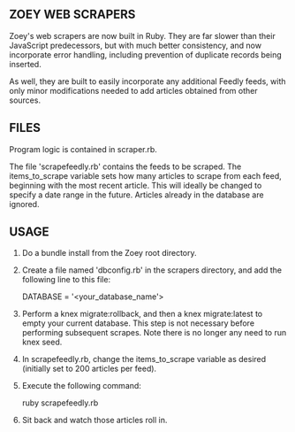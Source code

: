 
ZOEY WEB SCRAPERS
-----------------

Zoey's web scrapers are now built in Ruby. They are far slower than their
JavaScript predecessors, but with much better consistency, and now incorporate
error handling, including prevention of duplicate records being inserted.

As well, they are built to easily incorporate any additional
Feedly feeds, with only minor modifications needed to add articles obtained from
other sources.


FILES
-----

Program logic is contained in scraper.rb.

The file 'scrapefeedly.rb' contains the feeds to be scraped. The items_to_scrape
variable sets how many articles to scrape from each feed, beginning with the
most recent article. This will ideally be changed to specify a date range in the
future. Articles already in the database are ignored.


USAGE
-----

1) Do a bundle install from the Zoey root directory.

2) Create a file named 'dbconfig.rb' in the scrapers directory, and add
   the following line to this file:

      DATABASE = '<your_database_name'>

3) Perform a knex migrate:rollback, and then a knex migrate:latest to empty your
   current database. This step is not necessary before performing subsequent
   scrapes. Note there is no longer any need to run knex seed.

4) In scrapefeedly.rb, change the items_to_scrape variable as desired (initially
   set to 200 articles per feed).

5) Execute the following command:

      ruby scrapefeedly.rb

6) Sit back and watch those articles roll in.
